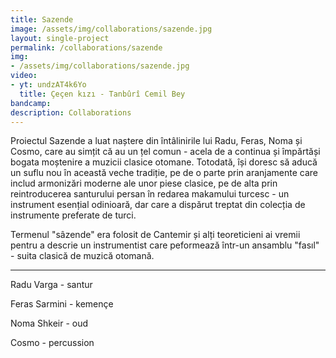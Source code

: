 ```yaml
---
title: Sazende
image: /assets/img/collaborations/sazende.jpg
layout: single-project
permalink: /collaborations/sazende
img: 
- /assets/img/collaborations/sazende.jpg
video: 
- yt: undzAT4k6Yo
  title: Çeçen kızı - Tanbûrî Cemil Bey
bandcamp: 
description: Collaborations
---
```


Proiectul Sazende a luat naștere din întâlinirile lui Radu, Feras, Noma și Cosmo, care au simțit că au un țel comun - acela de a continua și împărtăși bogata moștenire a muzicii clasice otomane. Totodată, își doresc să aducă un suflu nou în această veche tradiție, pe de o parte prin aranjamente care includ armonizări moderne ale unor piese clasice, pe de alta prin reintroducerea santurului persan în redarea makamului turcesc - un instrument esențial odinioară, dar care a dispărut treptat din colecția de instrumente preferate de turci.

Termenul "sâzende" era folosit de Cantemir și alți teoreticieni ai vremii pentru a descrie un instrumentist care peformează într-un ansamblu "fasıl" - suita clasică de muzică otomană.

----

Radu Varga - santur

Feras Sarmini - kemençe

Noma Shkeir - oud

Cosmo - percussion
